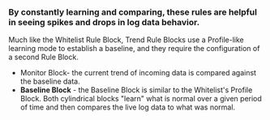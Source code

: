 
### **By constantly learning and comparing, these rules are helpful in seeing spikes and drops in log data behavior.**

Much like the Whitelist Rule Block, Trend Rule Blocks use a Profile-like learning mode to establish a baseline, and they require the configuration of a second Rule Block.

- Monitor Block- the current trend of incoming data is compared against the baseline data.
- **Baseline Block** - the Baseline Block is similar to the Whitelist's Profile Block. Both cylindrical blocks "learn" what is normal over a given period of time and then compares the live log data to what was normal.

